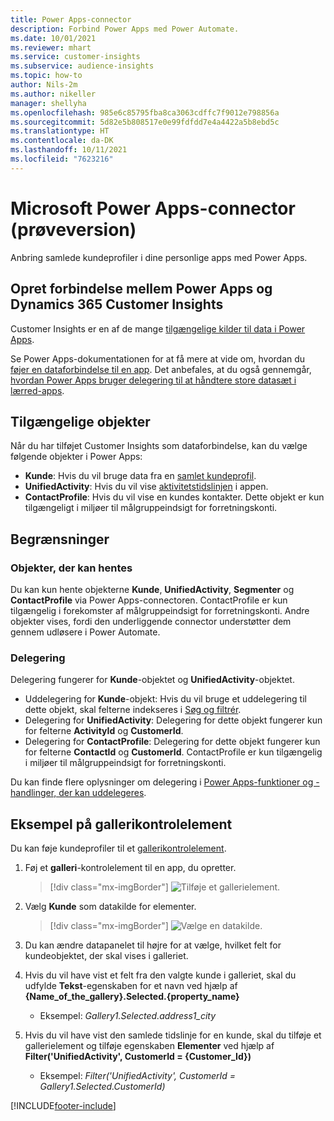 ```yaml
---
title: Power Apps-connector
description: Forbind Power Apps med Power Automate.
ms.date: 10/01/2021
ms.reviewer: mhart
ms.service: customer-insights
ms.subservice: audience-insights
ms.topic: how-to
author: Nils-2m
ms.author: nikeller
manager: shellyha
ms.openlocfilehash: 985e6c85795fba8ca3063cdffc7f9012e798856a
ms.sourcegitcommit: 5d82e5b808517e0e99fdfdd7e4a4422a5b8ebd5c
ms.translationtype: HT
ms.contentlocale: da-DK
ms.lasthandoff: 10/11/2021
ms.locfileid: "7623216"
---
```

# <a name="microsoft-power-apps-connector-preview"></a>Microsoft Power Apps-connector (prøveversion)

Anbring samlede kundeprofiler i dine personlige apps med Power Apps.

## <a name="connect-power-apps-and-dynamics-365-customer-insights"></a>Opret forbindelse mellem Power Apps og Dynamics 365 Customer Insights

Customer Insights er en af de mange [tilgængelige kilder til data i Power Apps](/powerapps/maker/canvas-apps/working-with-data-sources).

Se Power Apps-dokumentationen for at få mere at vide om, hvordan du [føjer en dataforbindelse til en app](/powerapps/maker/canvas-apps/add-data-connection). Det anbefales, at du også gennemgår, [hvordan Power Apps bruger delegering til at håndtere store datasæt i lærred-apps](/powerapps/maker/canvas-apps/delegation-overview).

## <a name="available-entities"></a>Tilgængelige objekter

Når du har tilføjet Customer Insights som dataforbindelse, kan du vælge følgende objekter i Power Apps:

- **Kunde**: Hvis du vil bruge data fra en [samlet kundeprofil](customer-profiles.md).
- **UnifiedActivity**: Hvis du vil vise [aktivitetstidslinjen](activities.md) i appen.
- **ContactProfile**: Hvis du vil vise en kundes kontakter. Dette objekt er kun tilgængeligt i miljøer til målgruppeindsigt for forretningskonti.

## <a name="limitations"></a>Begrænsninger

### <a name="retrievable-entities"></a>Objekter, der kan hentes

Du kan kun hente objekterne **Kunde**, **UnifiedActivity**, **Segmenter** og **ContactProfile** via Power Apps-connectoren. ContactProfile er kun tilgængelig i forekomster af målgruppeindsigt for forretningskonti. Andre objekter vises, fordi den underliggende connector understøtter dem gennem udløsere i Power Automate.

### <a name="delegation"></a>Delegering

Delegering fungerer for **Kunde**-objektet og **UnifiedActivity**-objektet. 

- Uddelegering for **Kunde**-objekt: Hvis du vil bruge et uddelegering til dette objekt, skal felterne indekseres i [Søg og filtrér](search-filter-index.md).  
- Delegering for **UnifiedActivity**: Delegering for dette objekt fungerer kun for felterne **ActivityId** og **CustomerId**.  
- Delegering for **ContactProfile**: Delegering for dette objekt fungerer kun for felterne **ContactId** og **CustomerId**. ContactProfile er kun tilgængelig i miljøer til målgruppeindsigt for forretningskonti.

Du kan finde flere oplysninger om delegering i [Power Apps-funktioner og -handlinger, der kan uddelegeres](/powerapps/maker/canvas-apps/delegation-overview). 

## <a name="example-gallery-control"></a>Eksempel på gallerikontrolelement

Du kan føje kundeprofiler til et [gallerikontrolelement](/powerapps/maker/canvas-apps/add-gallery).

1. Føj et **galleri**-kontrolelement til en app, du opretter.

    > [!div class="mx-imgBorder"]
    > ![Tilføje et gallerielement.](media/connector-powerapps9.png "Tilføj et gallerielement.")

2. Vælg **Kunde** som datakilde for elementer.

    > [!div class="mx-imgBorder"]
    > ![Vælge en datakilde.](media/choose-datasource-powerapps.png "Vælg en datakilde.")

3. Du kan ændre datapanelet til højre for at vælge, hvilket felt for kundeobjektet, der skal vises i galleriet.

4. Hvis du vil have vist et felt fra den valgte kunde i galleriet, skal du udfylde **Tekst**-egenskaben for et navn ved hjælp af **{Name_of_the_gallery}.Selected.{property_name}**  
    - Eksempel: _Gallery1.Selected.address1_city_

5. Hvis du vil have vist den samlede tidslinje for en kunde, skal du tilføje et gallerielement og tilføje egenskaben **Elementer** ved hjælp af **Filter('UnifiedActivity', CustomerId = {Customer_Id})**  
    - Eksempel: _Filter('UnifiedActivity', CustomerId = Gallery1.Selected.CustomerId)_


[!INCLUDE[footer-include](../includes/footer-banner.md)]
